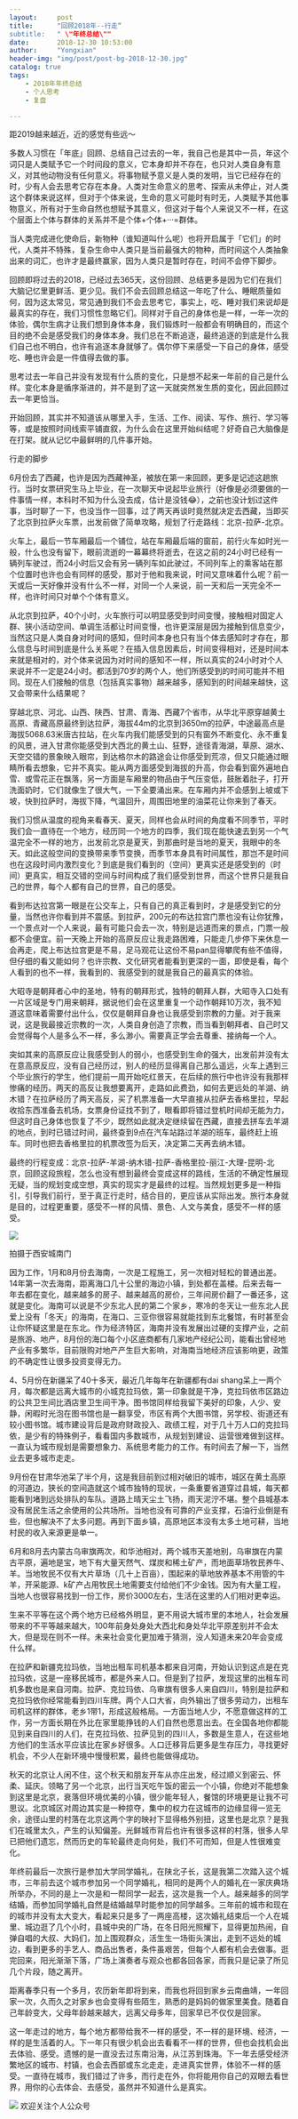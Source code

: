 ```yaml
---
layout:     post
title:      "回顾2018年--行走“
subtitle:   " \"年终总结\""
date:       2018-12-30 10:53:00
author:     "Yongxian"
header-img: "img/post/post-bg-2018-12-30.jpg"
catalog: true
tags:
    - 2018年年终总结
    - 个人思考
    - 复盘

---
```


距2019越来越近，近的感觉有些远～

多数人习惯在「年底」回顾、总结自己过去的一年，我自己也是其中一员，年这个词只是人类赋予它一个时间段的意义，它本身却并不存在，也只对人类自身有意义，对其他动物没有任何意义。将事物赋予意义是人类的发明，当它已经存在的时，少有人会去思考它存在本身。人类对生命意义的思考、探索从未停止，对人类这个群体来说这样，但对于个体来说，生命的意义可能时有时无，人类赋予其他事物意义，所有对于生命自然也想赋予其意义，但这对于每个人来说又不一样，在这个层面上个体与群体的关系并不是个体+个体+···=群体。

当人类完成进化使命后，新物种（谁知道叫什么呢）也将开启属于「它们」的时代，人类并不特殊，复杂生命中人类只是当前最强大的物种，而时间这个人类抽象出来的词汇，也许才是最终赢家，因为人类只是暂时存在，时间不会停下脚步。

回顾即将过去的2018，已经过去365天，这份回顾、总结更多是因为它们在我们大脑记忆里更鲜活、更少见。我们不会去回顾总结这一年吃了什么、睡眠质量如何，因为这太常见，常见通到我们不会去思考它，事实上，吃、睡对我们来说却是最真实的存在，我们习惯性忽略它们。同样对于自己的身体也是一样，一年一次的体验，偶尔生病才让我们想到身体本身，我们锻炼时一般都会有明确目的，而这个目的绝不会是感受我们的身体本身。我们总在不断追逐，最终追逐的到底是什么我们自己也不明白，也许有追逐本身就够了。偶尔停下来感受一下自己的身体，感受吃、睡也许会是一件值得去做的事。

思考过去一年自己并没有发现有什么质的变化，只是想不起来一年前的自己是什么样。变化本身是循序渐进的，并不是到了这一天就突然发生质的变化，因此回顾过去一年更恰当。

开始回顾，其实并不知道该从哪里入手，生活、工作、阅读、写作、旅行、学习等等，或是按照时间线索平铺直叙，为什么会在这里开始纠结呢？好奇自己大脑像是在打架。就从记忆中最鲜明的几件事开始。



行走的脚步



6月份去了西藏，也许是因为西藏神圣，被放在第一来回顾，更多是记述这趟旅行。当时女票研究生马上毕业，在一次聊天中说起毕业旅行（好像是必须要做的一件事情一样，本科时不知为什么没去成，估计是没钱😂），之前也没计划过这件事，当时聊了一下，也没当作一回事，过了两天再谈时竟然就决定去西藏，当即买了北京到拉萨火车票，出发前做了简单攻略，规划了行走路线：北京-拉萨-北京。

火车上，最后一节车厢最后一个铺位，站在车厢最后端的窗前，前行火车如时光一般，什么也没有留下，眼前流逝的一幕幕终将逝去，在这之前的24小时已经有一辆列车驶过，而24小时后又会有另一辆列车如此驶过，不同列车上的乘客站在那个位置时也许也会有同样的感受，那对于他和我来说，时间又意味着什么呢？前一天或后一天好像并没有什么不一样，对同一个人来说，前一天和后一天完全不一样，也许时间只对单个个体有意义。

从北京到拉萨，40个小时，火车旅行可以明显感受到时间变慢，接触相对固定人群、狭小活动空间、单调生活都让时间变慢，也许更深层是因为接触到信息变少，当然这只是人类自身对时间的感知，但时间本身也只有当个体去感知时才存在，那么信息与时间到底是什么关系呢？在插入信息因素后，时间变得相对，还是时间本来就是相对的，对个体来说因为对时间的感知不一样，所以真实的24小时对个人来说并不一定是24小时。都活到70岁的两个人，他们所感受到的时间可能并不相同。现在人们接触的信息（包括真实事物）越来越多，感知到的时间越来越快，这又会带来什么结果呢？

穿越北京、河北、山西、陕西、甘肃、青海、西藏7个省市，从华北平原穿越黄土高原、青藏高原最终到达拉萨，海拔44m的北京到3650m的拉萨，中途最高点是海拔5068.63米唐古拉站，在火车内我们能感受到的只有窗外不断变化、永不重复的风景，进入甘肃你能感受到大西北的黄土山、狂野，途径青海湖，草原、湖水、天空交错的景象映入眼帘，到达格尔木的路途会让你感受到荒凉，但又只能通过眼睛所看去想象，它并不真实。能从两方面感受到海拔的升高，你会看到窗外遍地白雪、或雪花正在飘落，另一方面是车厢里的物品由于气压变低，鼓胀着肚子，打开洗面奶时，它们就像生了很大气，一下全要涌出来。在车厢内并不会感到上坡或下坡，快到拉萨时，海拔下降，气温回升，周围田地里的油菜花让你来到了春天。

我们习惯从温度的视角来看春天、夏天，同样也会从时间的角度看不同季节，平时我们会一直待在一个地方，经历同一个地方的四季，我们现在能快速去到另一个气温完全不一样的地方，出发前北京是夏天，到那曲时是当地的夏天，我眼中的冬天。如此这般空间的变换带来季节变换，而季节本身具有时间属性，那岂不是时间也在这段时间内激烈变化？到底是我们看到的（空间）更真实还是感受到的（时间）更真实，相互交错的空间与时间构成了我们感受到世界，而这个世界只是我自己的世界，每个人都有自己的世界，自己的感受。

看到布达拉宫第一眼是在公交车上，只有自己的真正看到时，才是感受到它的分量，当然也许你看到并不震感。到拉萨，200元的布达拉宫门票也没有让你犹豫，一个景点对一个人来说，最有可能只会去一次，特别是远道而来的景点，门票一般都不会便宜。前一天晚上开始的高原反应让我走路困难，只能走几步停下来休息一会再走，爬上布达拉宫更是不易，足马观花让这份不易pan显得攀爬有些不值得，但仔细的看又能如何？也许宗教、文化研究者能看到更深的一面，即使是看，每个人看到的也不一样，我看到的、我感受到的就是我自己的最真实的体验。

大昭寺是朝拜者心中的圣地，特有的朝拜形式，独特的朝拜人群，大昭寺入口处有一片区域是专门用来朝拜，据说他们会在这里重复一个动作朝拜10万次，我不知道这意味着需要付出什么，仅仅是朝拜自身也让我感受到宗教的力量。对于我来说，这是我最接近宗教的一次，人类自身创造了宗教，而当看到朝拜者、自己时又会觉得每个人是多么不一样，多么渺小。需要真正学会去尊重、接纳每一个人。

突如其来的高原反应让我感受到人的弱小，也感受到生命的强大，出发前并没有太在意高原反应，没有自己经历过，别人的经历显得离自己那么遥远，火车上遇到三个毕业旅行的学生，他们提前一周开始吃红景天，在后续的旅行中也许没有我那样惨痛的经历。两天的高反让我想要离开，走路如此费劲，如何去更远处的羊湖、纳木错？在拉萨经历了两天高反，买了机票准备一大早直接从拉萨去香格里拉，早起收拾东西准备去机场，女票身份证找不到了，眼看即将错过登机时间却无能为力，但这时自己身体也恢复了不少，既然如此就决定继续留在西藏，直接去拼车去羊湖的地点，到时已错过时间，最终查到9点在汽车站路过羊湖的班车，最终赶上班车。同时也把去香格里拉的机票改签为后天，决定第二天再去纳木错。

最终的行程变成：北京-拉萨-羊湖-纳木错-拉萨-香格里拉-丽江-大理-昆明-北京，回顾这段旅程，怎么也没有想到最终会变成这样的路线，生活的不确定性展现无疑，当的规划变成空想，真实的现实才是最终的过程。当然规划更多是一种指引，引导我们前行，至于真正行走时，结合目的，更应该从实际出发。旅行本身就是目的，过程更重要，感受不一样的风情、景色、人文与美食，感受不一样的感受。


![](https://ws4.sinaimg.cn/large/006y8mN6ly1g7776qjagrj30u00k10xl.jpg)

拍摄于西安城南门


因为工作，1月和8月份去海南，一次是工程施工，另一次相对轻松的普通出差。14年第一次去海南，距离海口几十公里的海边小镇，到处都在盖楼。后来去每一年去都在变化，越来越多的房子、越来越高的房价，三年间房价翻了一番还多，这就是变化。海南可以说是不少东北人民的第二个家乡，寒冷的冬天让一些东北人民爱上没有「冬天」的海南，在海口、三亚你很容易就能找到东北餐馆，有时甚至会让你怀疑这里是在东北。作为经济特区，海南并没有发展出过硬的支撑产业，之前是旅游、地产，8月份的海口每个小区底商都有几家地产经纪公司，能看出曾经地产业有多繁华，目前限购对地产产生巨大影响，对海南当地经济应该影响更，政策的不确定性让很多投资变得无力。

4、5月份在新疆呆了40十多天，最近几年每年在新疆都有dai shang呆上一两个月，每次都是远离大城市的小城克拉玛依，第一印象就是干净，克拉玛依市区路边的公共卫生间比酒店里卫生间干净。图书馆同样给我留下美好的印象，人少、安静，闲暇时光泡在图书馆也是一翻享受，市区有两个大图书馆，另学校、街道还有较小图书馆。城市建设背后是政府财政投入、政绩工程，对于几十万人口的克拉玛依，是少有的特殊例子，看看国内多数城市，从规划到建设、运营很难做到这样。一直认为城市规划是需要想象力、系统思考能力的工作。有时间去了解一下，当然业去更多城市走走。

9月份在甘肃华池呆了半个月，这是我目前到过相对破旧的城市，城区在黄土高原的河道边，狭长的空间造就这个城市独特的现状，一条重要省道穿过县城，每天都能看到堵到远处排队的车队。道路上晴天尘土飞扬，雨天泥泞不堪。整个县城基本没有居民生活之余使用的公共场所。当地也没有可靠的产业支撑，石油行业倒是有些，但也解决不了太多问题。再到下面乡镇，高原地区本没有太多土地可耕，当地村民的收入来源更是单一。

6月和8月去内蒙古乌审旗两次，和华池相对，两个城市天差地别，乌审旗在内蒙古平原，遍地是宝，地下有大量天然气、煤炭和稀土矿产，而地面草场牧民养牛、羊。当地牧民不仅有大片草场（几十上百亩），围起来的草地放养基本不用管的牛羊，开采能源、k矿产占用牧民土地需要支付给他们不少金钱。因为有大量工程，当地人也很容易找到一份工作，房价3000左右，生活在这里的人们相对更幸运。

生来不平等在这个两个地方已经格外明显，更不用说大城市里的本地人，社会发展带来的不平等越来越大，100年前身处身处大西北和身处华北平原差别并不会太大，但是现在则不一样。未来社会变化更加难于猜测，没人知道未来20年会变成什么样。

在拉萨和新疆克拉玛依，当地出租车司机基本都来自河南，开始认识到这点是在克拉玛依，这是一座移民城市，都是外来人口。但是到了拉萨，发现这里的出租车司机多数也是来自河南。拉萨、克拉玛依、乌审旗有很多人来自四川，特别是拉萨和克拉玛依你经常能看到四川车牌。两个人口大省，向外输出了很多劳动力，出租车司机这样的群体，老乡1带1，形成这般格局。一方面当地人少，不愿意做这样的工作，另一方面长期在外比在家里能挣钱的人们自然也愿意出去。在全国各地你都能见到来自四川的人们，在克拉玛依、拉萨见到的四川人，多数是生意人，在这些地方他们的生活水平应该比在家乡好很多。人口迁移背后更多是生存压力，寻找更好机会，不少人在新环境中慢慢积累，最终也能做得成功。




秋天的北京让人闲不住，这个秋天和朋友开车从亦庄出发，经过顺义到密云、怀柔、延庆。领略了另一个北京，出行当天吃午饭的密云一个小镇，你绝对不能想象到这里是北京，衰落但环境优美的小镇，很少能年轻人，餐馆的环境更是让我不可思议。北京城区对周边其实是一种掠夺，集中的权力在这城市的边缘显得一览无余，途径山里的村落在北京这两个字的映衬下显得格外别扭，这里也是北京？是我们在城里太久，产生的认知偏差。光鲜城市背后也许有很多这样的村落，很多人早已把他们遗忘，然而历史的车轮最终走向何处，我们不可而知，但是人性很难变化。

年终前最后一次旅行是参加大学同学婚礼，在陕北子长，这是我第二次踏入这个城市，三年前去这个城市参加另一个同学婚礼，相同的是两个人的婚礼在一家庆典场所举办，不同的是上一次是和一帮同学一起去，这次是我一个人。越来越多的同学结婚，而参加同学婚礼自然是结婚越早时能参加的同学越多。三年前的城市和现在的城市并没有太大变大，看起来只是多了一两座高楼，这次婚礼结束后一个人在城里、城边逛了几个小时，县城中央的广场，在冬日阳光照耀下，显得更加热闹，自弹自唱的大叔、大妈们，加上围观群众，活生生一场街头演出，走到不远处的城边，看到更多的手艺人、商品出售者，条件虽艰苦，但每个人都有机会去做事。逛完回来，阳光渐渐下落，广场上演奏者与观众也都各回各家，而我只是记录了所见几个片段，随之离开。

距离春季只有一个多月，农历新年即将到来，而我也将回到家乡云南曲靖，一年回家一次，久而久之对家乡也会变得有些陌生，熟悉的是妈妈的做家里美食。随着自己年龄变大，父母年龄越来越大，远离父母多年，回家早已不仅仅是回家。

这一年走过的地方，每个地方都带给我不一样的感受，不一样的是环境、经济，一样的是生活着的人。下一年只有很少机会出去看看不一样的世界，但也会找机会出去体验、感受。遗憾的是一直没去过东南沿海，从江苏到珠海。下一年去感受经济繁地区的城市、村镇，也会去西部或东北走走，走进真实世界，体验不一样的感受。一直待在城市，我们错过了许多，而行走在外，你将能用你自己的双眼去看世界，用你的心去体会、去感受，虽然并不知道什么是真实。




![](https://ws2.sinaimg.cn/large/006y8mN6ly1g776ekltnej30760760t7.jpg)
欢迎关注个人公众号